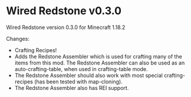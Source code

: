 # Wired Redstone v0.3.0

Wired Redstone version 0.3.0 for Minecraft 1.18.2

Changes:

* Crafting Recipes!
* Adds the Redstone Assembler which is used for crafting many of the items from this mod. The Redstone Assembler can
  also be used as an auto-crafting-table, when used in crafting-table mode.
* The Redstone Assembler should also work with most special crafting-recipes (has been tested with map-cloning).
* The Redstone Assembler also has REI support.
